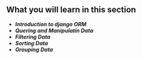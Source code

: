 ## What you will learn in this section

- ___Introduction to django ORM___
- ___Quering and Manipulatin Data___
- ___Filtering Data___
- ___Sorting Data___
- ___Grouping Data___